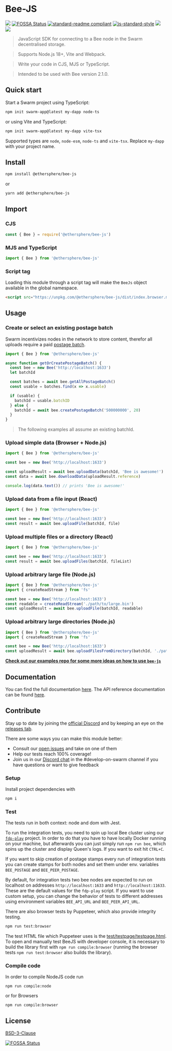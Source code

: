 # Bee-JS

[![](https://img.shields.io/badge/made%20by-Swarm-blue.svg?style=flat-square)](https://swarm.ethereum.org/)
[![FOSSA Status](https://app.fossa.com/api/projects/git%2Bgithub.com%2Fethersphere%2Fbee-js.svg?type=shield)](https://app.fossa.com/projects/git%2Bgithub.com%2Fethersphere%2Fbee-js?ref=badge_shield)
[![standard-readme compliant](https://img.shields.io/badge/standard--readme-OK-brightgreen.svg?style=flat-square)](https://github.com/RichardLitt/standard-readme)
[![js-standard-style](https://img.shields.io/badge/code%20style-standard-brightgreen.svg?style=flat-square)](https://github.com/feross/standard)
![](https://img.shields.io/badge/Node.js-%3E%3D18.0.0-orange.svg?style=flat-square)
![](https://img.shields.io/badge/runs%20in-browser%20%7C%20node%20%7C%20webworker%20%7C%20electron-orange)

> JavaScript SDK for connecting to a Bee node in the Swarm decentralised storage.

> Supports Node.js 18+, Vite and Webpack.

> Write your code in CJS, MJS or TypeScript.

> Intended to be used with Bee version 2.1.0.

## Quick start

Start a Swarm project using TypeScript:

```sh
npm init swarm-app@latest my-dapp node-ts
```

or using Vite and TypeScript:

```sh
npm init swarm-app@latest my-dapp vite-tsx
```

Supported types are `node`, `node-esm`, `node-ts` and `vite-tsx`. Replace `my-dapp` with your project name.

## Install

```sh
npm install @ethersphere/bee-js
```

or

```sh
yarn add @ethersphere/bee-js
```

## Import

### CJS

```js
const { Bee } = require('@ethersphere/bee-js')
```

### MJS and TypeScript

```ts
import { Bee } from '@ethersphere/bee-js'
```

### Script tag

Loading this module through a script tag will make the `BeeJs` object available in the global namespace.

```html
<script src="https://unpkg.com/@ethersphere/bee-js/dist/index.browser.min.js"></script>
```

## Usage

### Create or select an existing postage batch

Swarm incentivizes nodes in the network to store content, therefor all uploads require a paid
[postage batch](https://docs.ethswarm.org/docs/learn/technology/contracts/postage-stamp).

```js
import { Bee } from '@ethersphere/bee-js'

async function getOrCreatePostageBatch() {
  const bee = new Bee('http://localhost:1633')
  let batchId

  const batches = await bee.getAllPostageBatch()
  const usable = batches.find(x => x.usable)

  if (usable) {
    batchId = usable.batchID
  } else {
    batchId = await bee.createPostageBatch('500000000', 20)
  }
}
```

> The following examples all assume an existing batchId.

### Upload simple data (Browser + Node.js)

```js
import { Bee } from '@ethersphere/bee-js'

const bee = new Bee('http://localhost:1633')

const uploadResult = await bee.uploadData(batchId, 'Bee is awesome!')
const data = await bee.downloadData(uploadResult.reference)

console.log(data.text()) // prints 'Bee is awesome!'
```

### Upload data from a file input (React)

```js
import { Bee } from '@ethersphere/bee-js'

const bee = new Bee('http://localhost:1633')
const result = await bee.uploadFile(batchId, file)
```

### Upload multiple files or a directory (React)

```js
import { Bee } from '@ethersphere/bee-js'

const bee = new Bee('http://localhost:1633')
const result = await bee.uploadFiles(batchId, fileList)
```

### Upload arbitrary large file (Node.js)

```js
import { Bee } from '@ethersphere/bee-js'
import { createReadStream } from 'fs'

const bee = new Bee('http://localhost:1633')
const readable = createReadStream('./path/to/large.bin')
const uploadResult = await bee.uploadFile(batchId, readable)
```

### Upload arbitrary large directories (Node.js)

```js
import { Bee } from '@ethersphere/bee-js'
import { createReadStream } from 'fs'

const bee = new Bee('http://localhost:1633')
const uploadResult = await bee.uploadFilesFromDirectory(batchId, './path/to/gallery/')
```

[**Check out our examples repo for some more ideas on how to use `bee-js`**](https://github.com/ethersphere/examples-js)

## Documentation

You can find the full documentation [here](https://bee-js.ethswarm.org/docs). The API reference documentation can be
found [here](https://bee-js.ethswarm.org/docs/api).

## Contribute

Stay up to date by joining the [official Discord](https://discord.gg/GU22h2utj6) and by keeping an eye on the
[releases tab](https://github.com/ethersphere/bee-js/releases).

There are some ways you can make this module better:

- Consult our [open issues](https://github.com/ethersphere/bee-js/issues) and take on one of them
- Help our tests reach 100% coverage!
- Join us in our [Discord chat](https://discord.gg/wdghaQsGq5) in the #develop-on-swarm channel if you have questions or
  want to give feedback

### Setup

Install project dependencies with

```sh
npm i
```

### Test

The tests run in both context: node and dom with Jest.

To run the integration tests, you need to spin up local Bee cluster using our
[`fdp-play`](https://github.com/fairDataSociety/fdp-play/) project. In order to do that you have to have locally Docker
running on your machine, but afterwards you can just simply run `npm run bee`, which spins up the cluster and display
Queen's logs. If you want to exit hit `CTRL+C`.

If you want to skip creation of postage stamps every run of integration tests you can create stamps for both nodes and
set them under env. variables `BEE_POSTAGE` and `BEE_PEER_POSTAGE`.

By default, for integration tests two bee nodes are expected to run on localhost on addresses `http://localhost:1633`
and `http://localhost:11633`. These are the default values for the `fdp-play` script. If you want to use custom setup,
you can change the behavior of tests to different addresses using environment variables `BEE_API_URL` and
`BEE_PEER_API_URL`.

There are also browser tests by Puppeteer, which also provide integrity testing.

```sh
npm run test:browser
```

The test HTML file which Puppeteer uses is the [test/testpage/testpage.html](test/testpage/testpage.html). To open and
manually test BeeJS with developer console, it is necessary to build the library first with `npm run compile:browser`
(running the browser tests `npm run test:browser` also builds the library).

### Compile code

In order to compile NodeJS code run

`npm run compile:node`

or for Browsers

`npm run compile:browser`

## License

[BSD-3-Clause](./LICENSE)

[![FOSSA Status](https://app.fossa.com/api/projects/git%2Bgithub.com%2Fethersphere%2Fbee-js.svg?type=large)](https://app.fossa.com/projects/git%2Bgithub.com%2Fethersphere%2Fbee-js?ref=badge_large)
